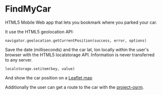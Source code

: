 FindMyCar
=========

HTML5 Mobile Web app that lets you bookmark where you parked your car.

It use the HTML5 geolocation API:

```
navigator.geolocation.getCurrentPosition(success, error, options)
```

Save the date (milliseconds) and the car lat, lon locally within the user's browser with the HTML5 localstorage API. Information is never transferred to any server.

```
localstorage.setitem(key, value)
```
And show the car position on a [Leaflet map](http://leafletjs.com/)

Additionally the user can get a route to the car with the [project-osrm](http://project-osrm.org/).